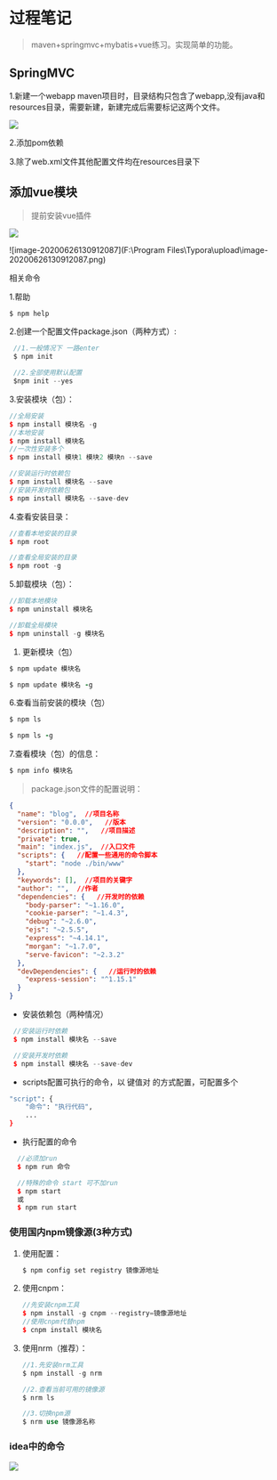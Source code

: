 # 过程笔记

> maven+springmvc+mybatis+vue练习。实现简单的功能。

## SpringMVC

1.新建一个webapp maven项目时，目录结构只包含了webapp,没有java和resources目录，需要新建，新建完成后需要标记这两个文件。

![](https://mdfileimg.oss-cn-beijing.aliyuncs.com/markdown_pic/20200626122647.png)

2.添加pom依赖

3.除了web.xml文件其他配置文件均在resources目录下

## 添加vue模块

> 提前安装vue插件

![](https://mdfileimg.oss-cn-beijing.aliyuncs.com/markdown_pic/20200626130812.png)

![image-20200626130912087](F:\Program Files\Typora\upload\image-20200626130912087.png)

相关命令

1.帮助

```bash
$ npm help
```

2.创建一个配置文件package.json（两种方式）:

```kotlin
 //1.一般情况下 一路enter
 $ npm init

 //2.全部使用默认配置
 $npm init --yes
```

3.安装模块（包）：

```cpp
//全局安装
$ npm install 模块名 -g
//本地安装
$ npm install 模块名
//一次性安装多个
$ npm install 模块1 模块2 模块n --save

//安装运行时依赖包
$ npm install 模块名 --save
//安装开发时依赖包
$ npm install 模块名 --save-dev
```

4.查看安装目录：

```cpp
//查看本地安装的目录
$ npm root

//查看全局安装的目录
$ npm root -g
```

5.卸载模块（包）：

```cpp
//卸载本地模块
$ npm uninstall 模块名

//卸载全局模块
$ npm uninstall -g 模块名
```

1. 更新模块（包）



```ruby
$ npm update 模块名

$ npm update 模块名 -g
```

6.查看当前安装的模块（包）

```ruby
$ npm ls

$ npm ls -g
```

7.查看模块（包）的信息：

```ruby
$ npm info 模块名
```

> package.json文件的配置说明：

```json
{
  "name": "blog",  //项目名称
  "version": "0.0.0",   //版本
  "description": "",   //项目描述
  "private": true,  
  "main": "index.js",  //入口文件
  "scripts": {   //配置一些通用的命令脚本
    "start": "node ./bin/www"
  },
  "keywords": [],  //项目的关键字
  "author": "",  //作者
  "dependencies": {   //开发时的依赖
    "body-parser": "~1.16.0",
    "cookie-parser": "~1.4.3",
    "debug": "~2.6.0",
    "ejs": "~2.5.5",
    "express": "~4.14.1",
    "morgan": "~1.7.0",
    "serve-favicon": "~2.3.2"
  },
  "devDependencies": {   //运行时的依赖
    "express-session": "^1.15.1"
  }
}
```

- 安装依赖包（两种情况）

```cpp
 //安装运行时依赖
 $ npm install 模块名 --save

 //安装开发时依赖
 $ npm install 模块名 --save-dev
```

- scripts配置可执行的命令，以 键值对 的方式配置，可配置多个

```bash
"script": {
    "命令": "执行代码",
    ...
}
```

- 执行配置的命令

```cpp
  //必须加run
  $ npm run 命令

  //特殊的命令 start 可不加run
  $ npm start 
  或
  $ npm run start
```

### 使用国内npm镜像源(3种方式)

1. 使用配置：

   ```bash
   $ npm config set registry 镜像源地址
   ```

2. 使用cnpm：

   

   ```cpp
   //先安装cnpm工具
   $ npm install -g cnpm --registry=镜像源地址
   //使用cnpm代替npm
   $ cnpm install 模块名
   ```

3. 使用nrm（推荐）：

   

   ```php
   //1.先安装nrm工具
   $ npm install -g nrm
   
   //2.查看当前可用的镜像源
   $ nrm ls
   
   //3.切换npm源
   $ nrm use 镜像源名称
   ```



### idea中的命令

![](https://mdfileimg.oss-cn-beijing.aliyuncs.com/markdown_pic/20200626132633.png)